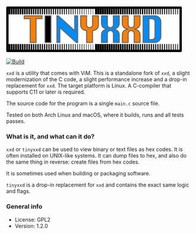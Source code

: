 ![tinyxxd](img/tinyxxd.png)

[![Build](https://github.com/xyproto/tinyxxd/actions/workflows/ci.yml/badge.svg)](https://github.com/xyproto/tinyxxd/actions/workflows/ci.yml)

`xxd` is a utility that comes with ViM. This is a standalone fork of `xxd`, a slight modernization of the C code, a slight performance increase and a drop-in replacement for `xxd`. The target platform is Linux. A C-compiler that supports C11 or later is required.

The source code for the program is a single `main.c` source file.

Tested on both Arch Linux and macOS, where it builds, runs and all tests passes.

### What is it, and what can it do?

`xxd` or `tinyxxd` can be used to view binary or text files as hex codes. It is often installed on UNIX-like systems. It can dump files to hex, and also do the same thing in reverse: create files from hex codes.

It is sometimes used when building or packaging software.

`tinyxxd` is a drop-in replacement for `xxd` and contains the exact same logic and flags.

### General info

* License: GPL2
* Version: 1.2.0
